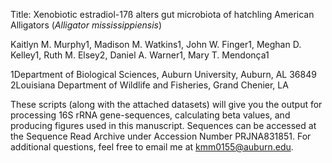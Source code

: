 Title: Xenobiotic estradiol-17ß alters gut microbiota of hatchling American Alligators (<i>Alligator mississippiensis</i>)


Kaitlyn M. Murphy1, Madison M. Watkins1, John W. Finger1, Meghan D. Kelley1, Ruth M. Elsey2, Daniel A. Warner1, Mary T. Mendonça1

1Department of Biological Sciences, Auburn University, Auburn, AL 36849
2Louisiana Department of Wildlife and Fisheries, Grand Chenier, LA 

These scripts (along with the attached datasets) will give you the output for processing 16S rRNA gene-sequences, calculating beta values, and producing figures used in this manuscript. Sequences can be accessed at the Sequence Read Archive under Accession Number PRJNA831851. For additional questions, feel free to email me at kmm0155@auburn.edu.
